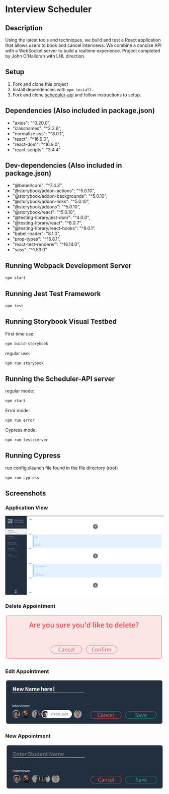 # Interview Scheduler

## Description

Using the latest tools and techniques, we build and test a React application that allows users to book and cancel interviews. We combine a concise API with a WebSocket server to build a realtime experience. Project completed by John O'Halloran with LHL direction.

## Setup

1. Fork and clone this project
2. Install dependencies with `npm install`.
3. Fork and clone [scheduler-api](https://github.com/lighthouse-labs/scheduler-api) and follow instructions to setup.

## Dependencies (Also included in package.json)

- "axios": "^0.20.0",
- "classnames": "^2.2.6",
- "normalize.css": "^8.0.1",
- "react": "^16.9.0",
- "react-dom": "^16.9.0",
- "react-scripts": "3.4.4"

## Dev-dependencies (Also included in package.json)

- "@babel/core": "^7.4.3",
- "@storybook/addon-actions": "^5.0.10",
- "@storybook/addon-backgrounds": "^5.0.10",
- "@storybook/addon-links": "^5.0.10",
- "@storybook/addons": "^5.0.10",
- "@storybook/react": "^5.0.10",
- "@testing-library/jest-dom": "^4.0.0",
- "@testing-library/react": "^8.0.7",
- "@testing-library/react-hooks": "^8.0.1",
- "babel-loader": "8.1.0",
- "prop-types": "^15.8.1",
- "react-test-renderer": "^16.14.0",
- "sass": "^1.53.0"

## Running Webpack Development Server

```sh
npm start
```

## Running Jest Test Framework

```sh
npm test
```

## Running Storybook Visual Testbed

First time use:
```sh
npm build-storybook
```
regular use:
```sh
npm run storybook
```

## Running the Scheduler-API server

regular mode:
```sh
npm start
```
Error mode:
```sh
npm run error
```
Cypress mode:
```sh
npm run test:server
```

## Running Cypress

run config.xlaunch file found in the file directory (root)

```sh
npm run cypress
```

## Screenshots
### Application View
!["applicationview"](https://github.com/JohnnyOhall/scheduler/blob/master/screenshots/Application.PNG?raw=true)
### Delete Appointment
!["delete-app"](https://github.com/JohnnyOhall/scheduler/blob/master/screenshots/delete_appointment.PNG?raw=true)
### Edit Appointment
!["edit-app"](https://github.com/JohnnyOhall/scheduler/blob/master/screenshots/edit_appointment.PNG?raw=true)
### New Appointment
!["new-app"](https://github.com/JohnnyOhall/scheduler/blob/master/screenshots/new_appointment.PNG?raw=true)